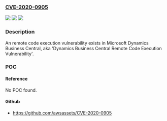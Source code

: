 ### [CVE-2020-0905](https://cve.mitre.org/cgi-bin/cvename.cgi?name=CVE-2020-0905)
![](https://img.shields.io/static/v1?label=Product&message=Microsoft%20Dynamics%20NAV%202013&color=blue)
![](https://img.shields.io/static/v1?label=Version&message=n%2Fa&color=blue)
![](https://img.shields.io/static/v1?label=Vulnerability&message=Remote%20Code%20Execution&color=brighgreen)

### Description

An remote code execution vulnerability exists in Microsoft Dynamics Business Central, aka 'Dynamics Business Central Remote Code Execution Vulnerability'.

### POC

#### Reference
No POC found.

#### Github
- https://github.com/awsassets/CVE-2020-0905

